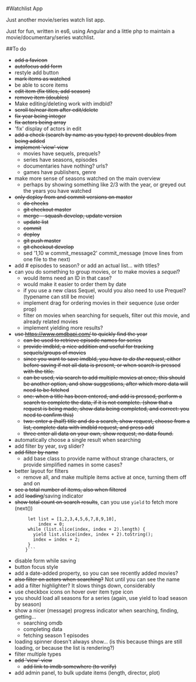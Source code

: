 #Watchlist App

Just another movie/series watch list app.

Just for fun, written in es6, using Angular and a little php to maintain a movie/documentary/series watchlist.

##To do

- <s>add a favicon</s>
- <s>autofocus add form</s>
- restyle add button
- <s>mark items as watched</s>
- be able to score items
- <s>edit item (fix titles, add season)</s>
- <s>remove item (doubles)</s>
- Make editing/deleting work with imdbId?
- <s>scroll to/near item after edit/delete</s>
- <s>fix year being integer</s>
- <s>fix actors being array</s>
- 'fix' display of actors in edit
- <s>add a check (search by name as you type) to prevent doubles from being added</s>
- <s>implement 'view' view</s>
    - movies have sequels, prequels?
    - series have seasons, episodes
    - documentaries have nothing? urls?
    - games have publishers, genre
- make more sense of seasons watched on the main overview
    - perhaps by showing something like 2/3 with the year, or greyed out the years you have watched
- <s>only deploy from and commit versions on master
    - do checks
    - git checkout master
    - merge --squash develop, update version
    - update list
    - commit
    - deploy
    - git push master
    - git checkout develop</s>
    - sed  '1,10 w commit_message2' commit_message  (move lines from one file to the next)
- add # episodes to season? or add an actual list... with titles?
- can you do something to group movies, or to make movies a _sequel_?
    - would items need an ID in that case?
    - would make it easier to order them by date
    - if you use a new class Sequel, would you also need to use Prequel? (typename can still be movie)
    - implement drag for ordering movies in their sequence (use order prop)
    - filter on movies when searching for sequels, filter out _this_ movie, and already related movies
    - implement yielding more results?
- <s>use https://www.omdbapi.com/ to quickly find the year
    - can be used to retrieve episode names for series
    - provide imdbId, a nice addition and useful for tracking sequels/groups of movies
    - since you want to save imdbId, you _have to do the request_, either before saving if not all data is present, or when search is pressed with the title. 
    - can be used, via search to add multiple movies at once, this should be another option, and show suggestions, after which more data will need to be fetched
    - one: when a title has been entered, and add is pressed, perform a search to complete the data, if it is not complete. (show that a request is being made, show data being completed, and correct: you need to confirm this)
    - two: enter a (half) title and do a search, show request, choose from a list, complete data with imdbId request, and press add
    - three enter all data on your own, show request, no data found.</s>
- automatically choose a single result when searching
- add filter by year, svg slider?
- <s>add filter by name</s>
    - add base class to provide name without strange characters, or provide simplified names in some cases?
- better layout for filters
    - remove all, and make multiple items active at once, turning them off and on
- <s>see a total number of items, also when filtered</s>
- add <s>loading</s>/saving indicator
- <s>show total count on search results</s>, can you use `yield` to fetch more (next())
    ```function *tens() {
         let list = [1,2,3,4,5,6,7,8,9,10],
             index = 0;
         while (list.slice(index, index + 2).length) {
           yield list.slice(index, index + 2).toString();
           index = index + 2;
         }
        }```
- disable form while saving
- button focus style
- add a date-added property, so you can see recently added movies?
- <s>also filter on actors when searching?</s> Not until you can see the name
- add a filter highlighter? It slows things down, considerably
- use checkbox icons on hover over item type icon
- you should load all seasons for a series (again, use yield to load season by season)
- show a nicer (message) progress indicator when searching, finding, getting...
    - searching omdb
    - completing data
    - fetching season 1 episodes
- loading spinner doesn't always show... (is this because things are still loading, or because the list is rendering?)
- filter multiple types
- <s>add 'view' view</s>
    - <s>add link to imdb somewhere (to verify)</s>
- add admin panel, to bulk update items (length, director, plot)